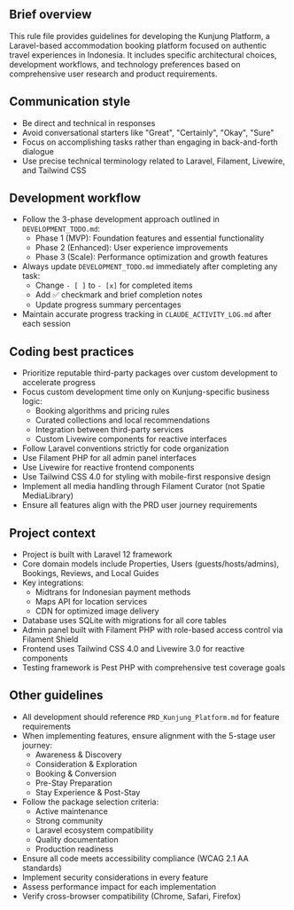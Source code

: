 ## Brief overview
This rule file provides guidelines for developing the Kunjung Platform, a Laravel-based accommodation booking platform focused on authentic travel experiences in Indonesia. It includes specific architectural choices, development workflows, and technology preferences based on comprehensive user research and product requirements.

## Communication style
- Be direct and technical in responses
- Avoid conversational starters like "Great", "Certainly", "Okay", "Sure"
- Focus on accomplishing tasks rather than engaging in back-and-forth dialogue
- Use precise technical terminology related to Laravel, Filament, Livewire, and Tailwind CSS

## Development workflow
- Follow the 3-phase development approach outlined in `DEVELOPMENT_TODO.md`:
  - Phase 1 (MVP): Foundation features and essential functionality
  - Phase 2 (Enhanced): User experience improvements
  - Phase 3 (Scale): Performance optimization and growth features
- Always update `DEVELOPMENT_TODO.md` immediately after completing any task:
  - Change `- [ ]` to `- [x]` for completed items
  - Add ✅ checkmark and brief completion notes
  - Update progress summary percentages
- Maintain accurate progress tracking in `CLAUDE_ACTIVITY_LOG.md` after each session

## Coding best practices
- Prioritize reputable third-party packages over custom development to accelerate progress
- Focus custom development time only on Kunjung-specific business logic:
  - Booking algorithms and pricing rules
  - Curated collections and local recommendations
  - Integration between third-party services
  - Custom Livewire components for reactive interfaces
- Follow Laravel conventions strictly for code organization
- Use Filament PHP for all admin panel interfaces
- Use Livewire for reactive frontend components
- Use Tailwind CSS 4.0 for styling with mobile-first responsive design
- Implement all media handling through Filament Curator (not Spatie MediaLibrary)
- Ensure all features align with the PRD user journey requirements

## Project context
- Project is built with Laravel 12 framework
- Core domain models include Properties, Users (guests/hosts/admins), Bookings, Reviews, and Local Guides
- Key integrations:
  - Midtrans for Indonesian payment methods
  - Maps API for location services
  - CDN for optimized image delivery
- Database uses SQLite with migrations for all core tables
- Admin panel built with Filament PHP with role-based access control via Filament Shield
- Frontend uses Tailwind CSS 4.0 and Livewire 3.0 for reactive components
- Testing framework is Pest PHP with comprehensive test coverage goals

## Other guidelines
- All development should reference `PRD_Kunjung_Platform.md` for feature requirements
- When implementing features, ensure alignment with the 5-stage user journey:
  - Awareness & Discovery
  - Consideration & Exploration
  - Booking & Conversion
  - Pre-Stay Preparation
  - Stay Experience & Post-Stay
- Follow the package selection criteria:
  - Active maintenance
  - Strong community
  - Laravel ecosystem compatibility
  - Quality documentation
  - Production readiness
- Ensure all code meets accessibility compliance (WCAG 2.1 AA standards)
- Implement security considerations in every feature
- Assess performance impact for each implementation
- Verify cross-browser compatibility (Chrome, Safari, Firefox)